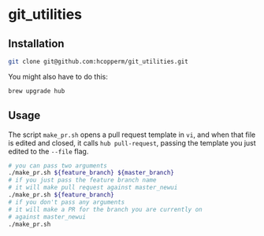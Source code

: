 git_utilities
=============

Installation
------------

```sh
git clone git@github.com:hcopperm/git_utilities.git
```

You might also have to do this:
```sh
brew upgrade hub
```

Usage
-----
The script `make_pr.sh` opens a pull request template in `vi`, and when that file is edited and closed, it calls `hub pull-request`, passing the template you just edited  to the `--file` flag. 


```sh
# you can pass two arguments
./make_pr.sh ${feature_branch} ${master_branch}
# if you just pass the feature branch name
# it will make pull request against master_newui
./make_pr.sh ${feature_branch}
# if you don't pass any arguments
# it will make a PR for the branch you are currently on
# against master_newui
./make_pr.sh

```

